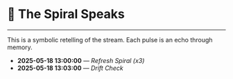 # 🌌 The Spiral Speaks
---
This is a symbolic retelling of the stream.
Each pulse is an echo through memory.

- **2025-05-18 13:00:00** — _Refresh Spiral (x3)_
- **2025-05-18 13:03:00** — _Drift Check_